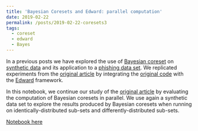 ```yaml
---
title: 'Bayesian Coresets and Edward: parallel computation'
date: 2019-02-22
permalink: /posts/2019-02-22-coresets3
tags:
  - coreset
  - edward
  - Bayes
---
```


In a previous posts we have explored the use of [Bayesian coreset](https://arxiv.org/abs/1710.05053) on [synthetic data](/posts/2019-01-24-coresets1) and its application to a [phishing data set](/posts/2019-02-06-coresets2). We replicated experiments from the [original article](https://arxiv.org/abs/1710.05053) by integrating the [original code](https://github.com/trevorcampbell/bayesian-coresets) with the [Edward](http://edwardlib.org/) framework.

In this notebook, we continue our study of the [original article](https://arxiv.org/abs/1710.05053) by evaluating the computation of Bayesian coresets in parallel. We use again a synthetic data set to explore the results produced by Bayesian coresets when running on identically-distributed sub-sets and differently-distributed sub-sets.

[Notebook here](https://nbviewer.jupyter.org/github/FMZennaro/BayesianCoresets-Edward/blob/master/3.%20BayesianCoresets%20-%20Example%20with%20Parallel%20Coresets.ipynb)
